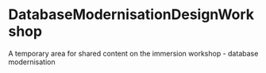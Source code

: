 # DatabaseModernisationDesignWorkshop
A temporary area for shared content on the immersion workshop - database modernisation
